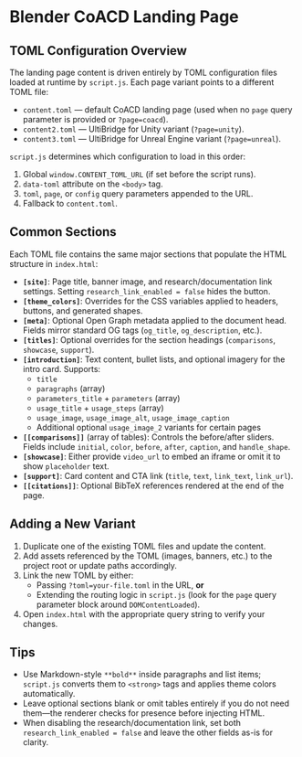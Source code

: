 # Blender CoACD Landing Page

## TOML Configuration Overview
The landing page content is driven entirely by TOML configuration files loaded at runtime by `script.js`. Each page variant points to a different TOML file:

- `content.toml` — default CoACD landing page (used when no `page` query parameter is provided or `?page=coacd`).
- `content2.toml` — UltiBridge for Unity variant (`?page=unity`).
- `content3.toml` — UltiBridge for Unreal Engine variant (`?page=unreal`).

`script.js` determines which configuration to load in this order:

1. Global `window.CONTENT_TOML_URL` (if set before the script runs).
2. `data-toml` attribute on the `<body>` tag.
3. `toml`, `page`, or `config` query parameters appended to the URL.
4. Fallback to `content.toml`.

## Common Sections
Each TOML file contains the same major sections that populate the HTML structure in `index.html`:

- **`[site]`**: Page title, banner image, and research/documentation link settings. Setting `research_link_enabled = false` hides the button.
- **`[theme_colors]`**: Overrides for the CSS variables applied to headers, buttons, and generated shapes.
- **`[meta]`**: Optional Open Graph metadata applied to the document head. Fields mirror standard OG tags (`og_title`, `og_description`, etc.).
- **`[titles]`**: Optional overrides for the section headings (`comparisons`, `showcase`, `support`).
- **`[introduction]`**: Text content, bullet lists, and optional imagery for the intro card. Supports:
  - `title`
  - `paragraphs` (array)
  - `parameters_title` + `parameters` (array)
  - `usage_title` + `usage_steps` (array)
  - `usage_image`, `usage_image_alt`, `usage_image_caption`
  - Additional optional `usage_image_2` variants for certain pages
- **`[[comparisons]]`** (array of tables): Controls the before/after sliders. Fields include `initial`, `color`, `before`, `after`, `caption`, and `handle_shape`.
- **`[showcase]`**: Either provide `video_url` to embed an iframe or omit it to show `placeholder` text.
- **`[support]`**: Card content and CTA link (`title`, `text`, `link_text`, `link_url`).
- **`[[citations]]`**: Optional BibTeX references rendered at the end of the page.

## Adding a New Variant
1. Duplicate one of the existing TOML files and update the content.
2. Add assets referenced by the TOML (images, banners, etc.) to the project root or update paths accordingly.
3. Link the new TOML by either:
   - Passing `?toml=your-file.toml` in the URL, **or**
   - Extending the routing logic in `script.js` (look for the `page` query parameter block around `DOMContentLoaded`).
4. Open `index.html` with the appropriate query string to verify your changes.

## Tips
- Use Markdown-style `**bold**` inside paragraphs and list items; `script.js` converts them to `<strong>` tags and applies theme colors automatically.
- Leave optional sections blank or omit tables entirely if you do not need them—the renderer checks for presence before injecting HTML.
- When disabling the research/documentation link, set both `research_link_enabled = false` and leave the other fields as-is for clarity.
